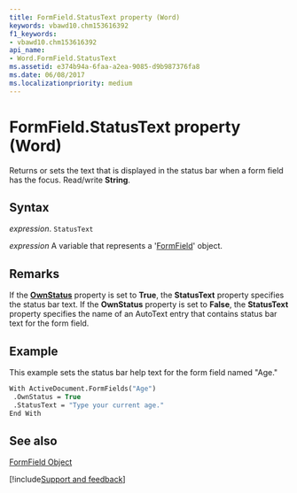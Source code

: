 ```yaml
---
title: FormField.StatusText property (Word)
keywords: vbawd10.chm153616392
f1_keywords:
- vbawd10.chm153616392
api_name:
- Word.FormField.StatusText
ms.assetid: e374b94a-6faa-a2ea-9085-d9b987376fa8
ms.date: 06/08/2017
ms.localizationpriority: medium
---
```



# FormField.StatusText property (Word)

Returns or sets the text that is displayed in the status bar when a form field has the focus. Read/write **String**.


## Syntax

_expression_. `StatusText`

_expression_ A variable that represents a '[FormField](Word.FormField.md)' object.


## Remarks

If the **[OwnStatus](Word.FormField.OwnStatus.md)** property is set to **True**, the **StatusText** property specifies the status bar text. If the **OwnStatus** property is set to **False**, the **StatusText** property specifies the name of an AutoText entry that contains status bar text for the form field.


## Example

This example sets the status bar help text for the form field named "Age."


```vb
With ActiveDocument.FormFields("Age") 
 .OwnStatus = True 
 .StatusText = "Type your current age." 
End With
```


## See also


[FormField Object](Word.FormField.md)

[!include[Support and feedback](~/includes/feedback-boilerplate.md)]